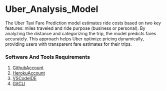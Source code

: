 # Uber_Analysis_Model
The Uber Taxi Fare Prediction model estimates ride costs based on two key features: miles traveled and ride purpose (business or personal). By analyzing the distance and categorizing the trip, the model predicts fares accurately. This approach helps Uber optimize pricing dynamically, providing users with transparent fare estimates for their trips.

### Software And Tools Requirements

1. [GithubAccount](https://github.com/)
2. [HerokuAccount](https://heroku.com/)
3. [VSCodeIDE](https://code.visualstudio.com/)
4. [GitCLI](https://git-scm.com/book/en/v2/Getting-Started-The-Command-Line)
